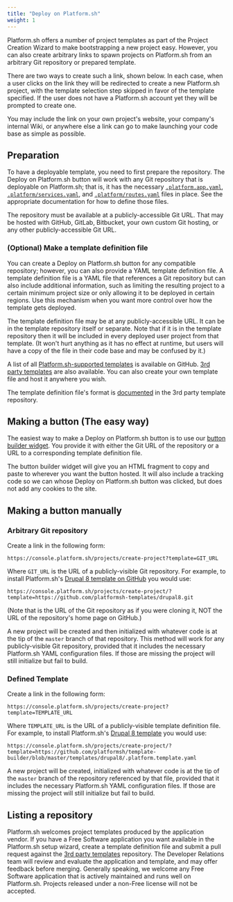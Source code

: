 ```yaml
---
title: "Deploy on Platform.sh"
weight: 1
---
```


Platform.sh offers a number of project templates as part of the Project Creation Wizard to make bootstrapping a new project easy.  However, you can also create arbitrary links to spawn projects on Platform.sh from an arbitrary Git repository or prepared template.

There are two ways to create such a link, shown below.  In each case, when a user clicks on the link they will be redirected to create a new Platform.sh project, with the template selection step skipped in favor of the template specified.  If the user does not have a Platform.sh account yet they will be prompted to create one.

You may include the link on your own project's website, your company's internal Wiki, or anywhere else a link can go to make launching your code base as simple as possible.

## Preparation

To have a deployable template, you need to first prepare the repository.  The Deploy on Platform.sh button will work with any Git repository that is deployable on Platform.sh; that is, it has the necessary [`.platform.app.yaml`](/configuration/app-containers.html), [`.platform/services.yaml`](/configuration/services.html), and [`.platform/routes.yaml`](/configuration/routes.html) files in place.  See the appropriate documentation for how to define those files.

The repository must be available at a publicly-accessible Git URL.  That may be hosted with GitHub, GitLab, Bitbucket, your own custom Git hosting, or any other publicly-accessible Git URL.

### (Optional) Make a template definition file

You can create a Deploy on Platform.sh button for any compatible repository; however, you can also provide a YAML template definition file.  A template definition file is a YAML file that references a Git repository but can also include additional information, such as limiting the resulting project to a certain minimum project size or only allowing it to be deployed in certain regions.  Use this mechanism when you want more control over how the template gets deployed.

The template definition file may be at any publicly-accessible URL.  It can be in the template repository itself or separate.  Note that if it is in the template repository then it will be included in every deployed user project from that template.  (It won't hurt anything as it has no effect at runtime, but users will have a copy of the file in their code base and may be confused by it.)

A list of all [Platform.sh-supported templates](https://github.com/platformsh/template-builder/tree/master/templates) is available on GitHub.  [3rd party templates](https://github.com/platformsh/templates-external/) are also available.  You can also create your own template file and host it anywhere you wish.

The template definition file's format is [documented](https://github.com/platformsh/templates-external/blob/master/template-definition.yaml) in the 3rd party template repository.

## Making a button (The easy way)

The easiest way to make a Deploy on Platform.sh button is to use our [button builder widget](https://platform.sh/deploy/).   You provide it with either the Git URL of the repository or a URL to a corresponding template definition file.

The button builder widget will give you an HTML fragment to copy and paste to wherever you want the button hosted.  It will also include a tracking code so we can whose Deploy on Platform.sh button was clicked, but does not add any cookies to the site.

## Making a button manually

### Arbitrary Git repository

Create a link in the following form:

```text
https://console.platform.sh/projects/create-project?template=GIT_URL
```

Where `GIT_URL` is the URL of a publicly-visible Git repository.  For example, to install Platform.sh's [Drupal 8 template on GitHub](https://github.com/platformsh-templates/drupal8) you would use:

```text
https://console.platform.sh/projects/create-project/?template=https://github.com/platformsh-templates/drupal8.git
```

(Note that is the URL of the Git repository as if you were cloning it, NOT the URL of the repository's home page on GitHub.)

A new project will be created and then initialized with whatever code is at the tip of the `master` branch of that repository.  This method will work for any publicly-visible Git repository, provided that it includes the necessary Platform.sh YAML configuration files.  If those are missing the project will still initialize but fail to build.

### Defined Template

Create a link in the following form:

```text
https://console.platform.sh/projects/create-project?template=TEMPLATE_URL
```

Where `TEMPLATE_URL` is the URL of a publicly-visible template definition file.  For example, to install Platform.sh's [Drupal 8 template](https://github.com/platformsh-templates/drupal8) you would use:

```text
https://console.platform.sh/projects/create-project/?template=https://github.com/platformsh/template-builder/blob/master/templates/drupal8/.platform.template.yaml
```

A new project will be created, initialized with whatever code is at the tip of the `master` branch of the repository referenced by that file, provided that it includes the necessary Platform.sh YAML configuration files.  If those are missing the project will still initialize but fail to build.

## Listing a repository

Platform.sh welcomes project templates produced by the application vendor.  If you have a Free Software application you want available in the Platform.sh setup wizard, create a template definition file and submit a pull request against the [3rd party templates](https://github.com/platformsh/templates-external/) repository.  The Developer Relations team will review and evaluate the application and template, and may offer feedback before merging.  Generally speaking, we welcome any Free Software application that is actively maintained and runs well on Platform.sh.  Projects released under a non-Free license will not be accepted.
